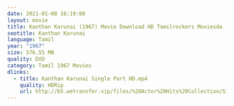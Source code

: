 ```yaml
---
date: 2021-01-08 16:19:09
layout: movie
title: Kanthan Karunai (1967) Movie Download HD Tamilrockers Moviesda
seotitle: Kanthan Karunai
language: Tamil
year: "1967"
size: 576.55 MB
quality: DVD
category: Tamil 1967 Movies
dlinks:
  - title: Kanthan Karunai Single Part HD.mp4
    quality: HDRip
    url: http://b5.wetransfer.vip/files/%20Actor%20Hits%20Collection/Sivaji%20Movies%20Collections/Kanthan%20Karunai%20(1967)/Kanthan%20Karunai%20%20Single%20Part%20HD.mp4
---
```

